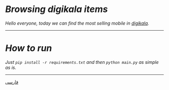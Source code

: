 # _Browsing digikala items_
_Hello everyone, today we can find the most selling mobile in [digikala](https://www.digikala.com/)._
***
# _How to run_
_Just `pip install -r requirements.txt` and then `python main.py` as simple as is._
***
[فارسی](https://github.com/radini1/Browsing_Digikala_Items/blob/main/persian_README.md)

